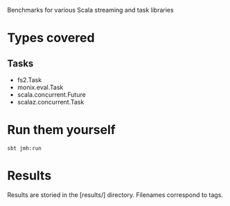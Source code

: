 Benchmarks for various Scala streaming and task libraries

# Types covered

## Tasks

* fs2.Task
* monix.eval.Task
* scala.concurrent.Future
* scalaz.concurrent.Task

# Run them yourself

`sbt jmh:run`

# Results

Results are storied in the [results/] directory.  Filenames correspond
to tags.